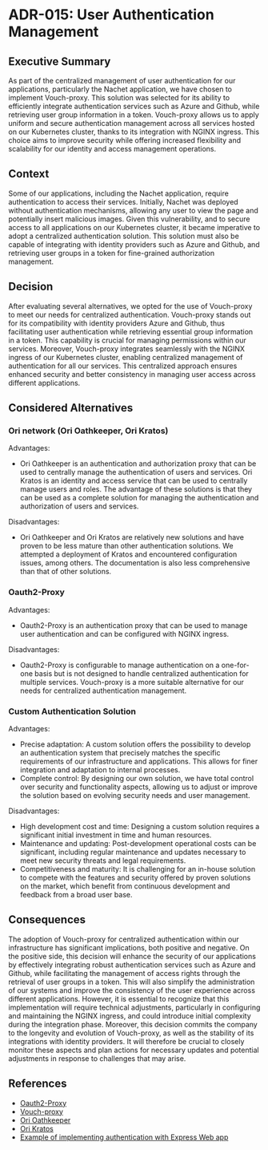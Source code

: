 # ADR-015: User Authentication Management

## Executive Summary

As part of the centralized management of user authentication for our
applications, particularly the Nachet application, we have chosen to implement
Vouch-proxy. This solution was selected for its ability to efficiently integrate
authentication services such as Azure and Github, while retrieving user group
information in a token. Vouch-proxy allows us to apply uniform and secure
authentication management across all services hosted on our Kubernetes cluster,
thanks to its integration with NGINX ingress. This choice aims to improve
security while offering increased flexibility and scalability for our identity
and access management operations.

## Context

Some of our applications, including the Nachet application, require
authentication to access their services. Initially, Nachet was deployed without
authentication mechanisms, allowing any user to view the page and potentially
insert malicious images. Given this vulnerability, and to secure access to all
applications on our Kubernetes cluster, it became imperative to adopt a
centralized authentication solution. This solution must also be capable of
integrating with identity providers such as Azure and Github, and retrieving
user groups in a token for fine-grained authorization management.

## Decision

After evaluating several alternatives, we opted for the use of Vouch-proxy to
meet our needs for centralized authentication. Vouch-proxy stands out for its
compatibility with identity providers Azure and Github, thus facilitating user
authentication while retrieving essential group information in a token. This
capability is crucial for managing permissions within our services. Moreover,
Vouch-proxy integrates seamlessly with the NGINX ingress of our Kubernetes
cluster, enabling centralized management of authentication for all our services.
This centralized approach ensures enhanced security and better consistency in
managing user access across different applications.

## Considered Alternatives

### Ori network (Ori Oathkeeper, Ori Kratos)

Advantages:

- Ori Oathkeeper is an authentication and authorization proxy that can be used
  to centrally manage the authentication of users and services. Ori Kratos is an
  identity and access service that can be used to centrally manage users and
  roles. The advantage of these solutions is that they can be used as a complete
  solution for managing the authentication and authorization of users and
  services.

Disadvantages:

- Ori Oathkeeper and Ori Kratos are relatively new solutions and have proven to
  be less mature than other authentication solutions. We attempted a deployment
  of Kratos and encountered configuration issues, among others. The
  documentation is also less comprehensive than that of other solutions.

### Oauth2-Proxy

Advantages:

- Oauth2-Proxy is an authentication proxy that can be used to manage user
  authentication and can be configured with NGINX ingress.

Disadvantages:

- Oauth2-Proxy is configurable to manage authentication on a one-for-one basis
  but is not designed to handle centralized authentication for multiple
  services. Vouch-proxy is a more suitable alternative for our needs for
  centralized authentication management.

### Custom Authentication Solution

Advantages:

- Precise adaptation: A custom solution offers the possibility to develop an
  authentication system that precisely matches the specific requirements of our
  infrastructure and applications. This allows for finer integration and
  adaptation to internal processes.
- Complete control: By designing our own solution, we have total control over
  security and functionality aspects, allowing us to adjust or improve the
  solution based on evolving security needs and user management.

Disadvantages:

- High development cost and time: Designing a custom solution requires a
  significant initial investment in time and human resources.
- Maintenance and updating: Post-development operational costs can be
  significant, including regular maintenance and updates necessary to meet new
  security threats and legal requirements.
- Competitiveness and maturity: It is challenging for an in-house solution to
  compete with the features and security offered by proven solutions on the
  market, which benefit from continuous development and feedback from a broad
  user base.

## Consequences

The adoption of Vouch-proxy for centralized authentication within our
infrastructure has significant implications, both positive and negative. On the
positive side, this decision will enhance the security of our applications by
effectively integrating robust authentication services such as Azure and Github,
while facilitating the management of access rights through the retrieval of user
groups in a token. This will also simplify the administration of our systems and
improve the consistency of the user experience across different applications.
However, it is essential to recognize that this implementation will require
technical adjustments, particularly in configuring and maintaining the NGINX
ingress, and could introduce initial complexity during the integration phase.
Moreover, this decision commits the company to the longevity and evolution of
Vouch-proxy, as well as the stability of its integrations with identity
providers. It will therefore be crucial to closely monitor these aspects and
plan actions for necessary updates and potential adjustments in response to
challenges that may arise.

## References

- [Oauth2-Proxy](https://oauth2-proxy.github.io/oauth2-proxy/)
- [Vouch-proxy](https://github.com/vouch/vouch-proxy)
- [Ori Oathkeeper](https://www.ory.sh/oathkeeper/)
- [Ori Kratos](https://www.ory.sh/kratos/)
- [Example of implementing authentication with Express Web
  app](https://learn.microsoft.com/en-us/entra/identity-platform/tutorial-v2-nodejs-webapp-msal)
